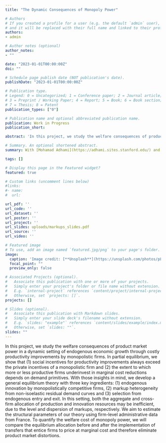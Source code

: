 ```yaml
---
title: "The Dynamic Consequences of Monopoly Power"

# Authors
# If you created a profile for a user (e.g. the default `admin` user), write the username (folder name) here
# and it will be replaced with their full name and linked to their profile.
authors:
- admin

# Author notes (optional)
author_notes:
- ""

date: "2023-01-01T00:00:00Z"
doi: ""

# Schedule page publish date (NOT publication's date).
publishDate: "2023-01-01T00:00:00Z"

# Publication type.
# Legend: 0 = Uncategorized; 1 = Conference paper; 2 = Journal article;
# 3 = Preprint / Working Paper; 4 = Report; 5 = Book; 6 = Book section;
# 7 = Thesis; 8 = Patent
publication_types: ["0"]

# Publication name and optional abbreviated publication name.
publication: Work in Progress
publication_short:

abstract: 'In this project, we study the welfare consequences of product market power in a dynamic setting of endogenous economic growth through costly productivity improvements by monopolistic firms. In partial equilibrium, we show that (1) social incentives for productivity improvements always exceed the private incentives of a monopolistic firm and (2) the extent to which more or less productive firms underinvest in marginal cost reductions depends on demand primitives. With those insights in mind, we develop a general equilibrium theory with three key ingredients: (1) endogenous innovation by monopolistically competitive firms, (2) markup heterogeneity from non-isoelastic residual demand curves and (3) selection from endogenous entry and exit. In this setting, both the aggregate and cross-firm allocation of production and innovation resources may be inefficient, due to the level and dispersion of markups, respectively. We aim to estimate the structural parameters of our theory using firm-level administrative data from France. To quantify the welfare cost of monopoly power, we will compare the equilibrium allocation before and after the implementation of transfers that entice firms to price at marginal cost and therefore eliminate product market distortions.'

# Summary. An optional shortened abstract.
summary: With [Mohamad Adhami](https://adhami.sites.stanford.edu/) and Emma Rockall

tags: []

# Display this page in the Featured widget?
featured: true

# Custom links (uncomment lines below)
#links:
#- name:
#  url:

url_pdf: ''
url_code: ''
url_dataset: ''
url_poster: ''
url_project: ''
url_slides: uploads/markups_slides.pdf
url_source: ''
url_video: ''

# Featured image
# To use, add an image named `featured.jpg/png` to your page's folder.
image:
  caption: 'Image credit: [**Unsplash**](https://unsplash.com/photos/pLCdAaMFLTE)'
  focal_point: ""
  preview_only: false

# Associated Projects (optional).
#   Associate this publication with one or more of your projects.
#   Simply enter your project's folder or file name without extension.
#   E.g. `internal-project` references `content/project/internal-project/index.md`.
#   Otherwise, set `projects: []`.
projects: []

# Slides (optional).
#   Associate this publication with Markdown slides.
#   Simply enter your slide deck's filename without extension.
#   E.g. `slides: "example"` references `content/slides/example/index.md`.
#   Otherwise, set `slides: ""`.
slides: ""
---
```


In this project, we study the welfare consequences of product market power in a dynamic setting of endogenous economic growth through costly productivity improvements by monopolistic firms. In partial equilibrium, we show that (1) social incentives for productivity improvements always exceed the private incentives of a monopolistic firm and (2) the extent to which more or less productive firms underinvest in marginal cost reductions depends on demand primitives. With those insights in mind, we develop a general equilibrium theory with three key ingredients: (1) endogenous innovation by monopolistically competitive firms, (2) markup heterogeneity from non-isoelastic residual demand curves and (3) selection from endogenous entry and exit. In this setting, both the aggregate and cross-firm allocation of production and innovation resources may be inefficient, due to the level and dispersion of markups, respectively. We aim to estimate the structural parameters of our theory using firm-level administrative data from France. To quantify the welfare cost of monopoly power, we will compare the equilibrium allocation before and after the implementation of transfers that entice firms to price at marginal cost and therefore eliminate product market distortions.
